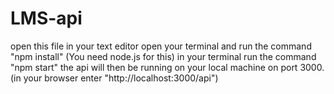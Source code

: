 # LMS-api

open this file in your text editor
open your terminal and run the command "npm install" (You need node.js for this)
in your terminal run the command "npm start"
the api will then be running on your local machine on port 3000. (in your browser enter "http://localhost:3000/api")
